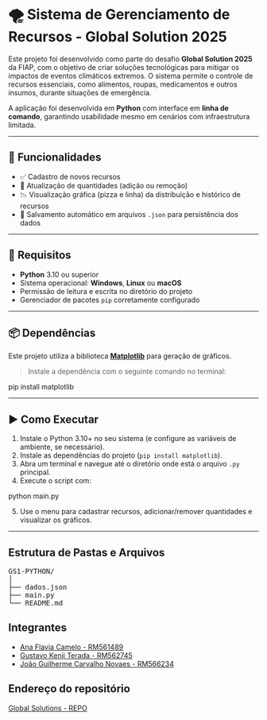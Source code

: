 # 🌪️ Sistema de Gerenciamento de Recursos - Global Solution 2025

Este projeto foi desenvolvido como parte do desafio **Global Solution 2025** da FIAP, com o objetivo de criar soluções tecnológicas para mitigar os impactos de eventos climáticos extremos. O sistema permite o controle de recursos essenciais, como alimentos, roupas, medicamentos e outros insumos, durante situações de emergência.

A aplicação foi desenvolvida em **Python** com interface em **linha de comando**, garantindo usabilidade mesmo em cenários com infraestrutura limitada.

---

## 📌 Funcionalidades

- ✅ Cadastro de novos recursos
- 🔄 Atualização de quantidades (adição ou remoção)
- 📉 Visualização gráfica (pizza e linha) da distribuição e histórico de recursos
- 💾 Salvamento automático em arquivos `.json` para persistência dos dados

---

## 🧩 Requisitos

- **Python** 3.10 ou superior
- Sistema operacional: **Windows**, **Linux** ou **macOS**
- Permissão de leitura e escrita no diretório do projeto
- Gerenciador de pacotes `pip` corretamente configurado

---

## 📦 Dependências

Este projeto utiliza a biblioteca [**Matplotlib**](https://matplotlib.org/) para geração de gráficos.

> Instale a dependência com o seguinte comando no terminal:

pip install matplotlib

---

## ▶️ Como Executar

1. Instale o Python 3.10+ no seu sistema (e configure as variáveis de ambiente, se necessário).
2. Instale as dependências do projeto (`pip install matplotlib`).
3. Abra um terminal e navegue até o diretório onde está o arquivo `.py` principal.
4. Execute o script com:

python main.py

5. Use o menu para cadastrar recursos, adicionar/remover quantidades e visualizar os gráficos.

---
## Estrutura de Pastas e Arquivos

<pre>
GS1-PYTHON/
│
├── dados.json
├── main.py
└── README.md
</pre>

## Integrantes

- [Ana Flavia Camelo - RM561489](https://github.com/afcamelo)
- [Gustavo Kenji Terada - RM562745](https://github.com/Gkenji110)
- [João Guilherme Carvalho Novaes - RM566234](https://github.com/JoaoGuiNovaes)

## Endereço do repositório

[Global Solutions - REPO](https://github.com/Vitalis-GS1/GS1-python)